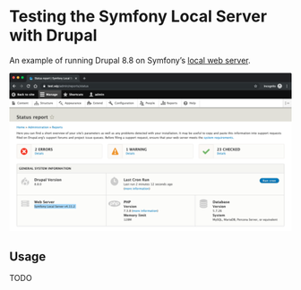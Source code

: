 # Testing the Symfony Local Server with Drupal

An example of running Drupal 8.8 on Symfony’s [local web server][docs].

[docs]: https://symfony.com/doc/current/setup/symfony_server.html

![A screenshot of Drupal's status page showing Symfony Local Server](docs/status.png)

## Usage

TODO
